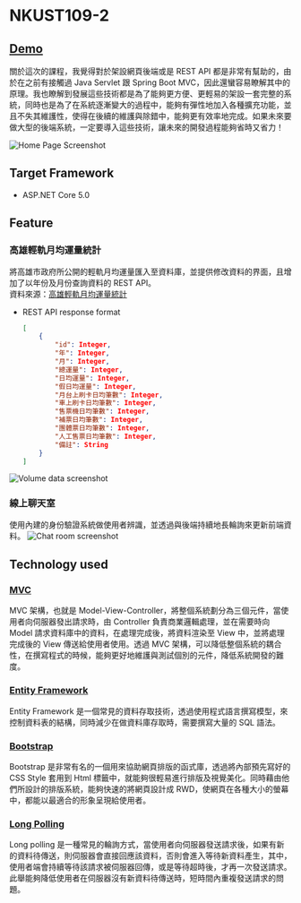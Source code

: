 # NKUST109-2

## [Demo](http://li1696-82.members.linode.com/weikeup)

關於這次的課程，我覺得對於架設網頁後端或是 REST API 都是非常有幫助的，由於在之前有接觸過 Java Servlet 跟 Spring Boot MVC，因此還蠻容易瞭解其中的原理。我也瞭解到發展這些技術都是為了能夠更方便、更輕易的架設一套完整的系統，同時也是為了在系統逐漸變大的過程中，能夠有彈性地加入各種擴充功能，並且不失其維護性，使得在後續的維護與除錯中，能夠更有效率地完成。如果未來要做大型的後端系統，一定要導入這些技術，讓未來的開發過程能夠省時又省力！

![Home Page Screenshot](Image/home.jpeg)

## Target Framework
- ASP.NET Core 5.0

## Feature
### 高雄輕軌月均運量統計
將高雄市政府所公開的輕軌月均運量匯入至資料庫，並提供修改資料的界面，且增加了以年份及月份查詢資料的 REST API。  
資料來源：[高雄輕軌月均運量統計](https://data.kcg.gov.tw/dataset/6f29f6f4-2549-4473-aa90-bf60d10895dc/resource/30dfc2cf-17b5-4a40-8bb7-c511ea166bd3)

  - REST API response format
    ```json
    [
        {
            "id": Integer,
            "年": Integer,
            "月": Integer,
            "總運量": Integer,
            "日均運量": Integer,
            "假日均運量": Integer,
            "月台上刷卡日均筆數": Integer,
            "車上刷卡日均筆數": Integer,
            "售票機日均筆數": Integer,
            "補票日均筆數": Integer,
            "團體票日均筆數": Integer,
            "人工售票日均筆數": Integer,
            "備註": String
        }
    ]
    ```
![Volume data screenshot](Image/volumeData.jpeg)

### 線上聊天室
使用內建的身份驗證系統做使用者辨識，並透過與後端持續地長輪詢來更新前端資料。
![Chat room screenshot](Image/chatroom.jpeg)


## Technology used
### [MVC](https://docs.microsoft.com/zh-tw/aspnet/core/mvc/overview?view=aspnetcore-5.0)
MVC 架構，也就是 Model-View-Controller，將整個系統劃分為三個元件，當使用者向伺服器發出請求時，由 Controller 負責商業邏輯處理，並在需要時向 Model 請求資料庫中的資料，在處理完成後，將資料渲染至 View 中，並將處理完成後的 View 傳送給使用者使用。透過 MVC 架構，可以降低整個系統的耦合性，在撰寫程式的時候，能夠更好地維護與測試個別的元件，降低系統開發的難度。

### [Entity Framework](https://docs.microsoft.com/zh-tw/ef/core/)
Entity Framework 是一個常見的資料存取技術，透過使用程式語言撰寫模型，來控制資料表的結構，同時減少在做資料庫存取時，需要撰寫大量的 SQL 語法。

### [Bootstrap](https://getbootstrap.com/)
Bootstrap 是非常有名的一個用來協助網頁排版的函式庫，透過將內部預先寫好的 CSS Style 套用到 Html 標籤中，就能夠很輕易進行排版及視覺美化。同時藉由他們所設計的排版系統，能夠快速的將網頁設計成 RWD，使網頁在各種大小的螢幕中，都能以最適合的形象呈現給使用者。

### [Long Polling](https://zh.wikipedia.org/wiki/%E6%8E%A8%E9%80%81%E6%8A%80%E6%9C%AF#%E9%95%BF%E8%BD%AE%E8%AF%A2)
Long polling 是一種常見的輪詢方式，當使用者向伺服器發送請求後，如果有新的資料待傳送，則伺服器會直接回應該資料，否則會進入等待新資料產生，其中，使用者端會持續等待該請求被伺服器回傳，或是等待超時後，才再一次發送請求。此舉能夠降低使用者在伺服器沒有新資料待傳送時，短時間內重複發送請求的問題。
